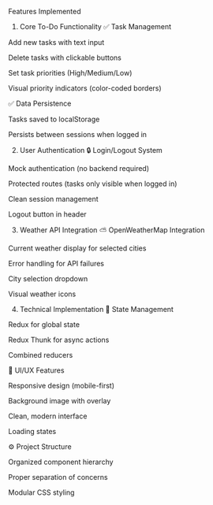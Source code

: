 Features Implemented
1. Core To-Do Functionality
✅ Task Management

Add new tasks with text input

Delete tasks with clickable buttons

Set task priorities (High/Medium/Low)

Visual priority indicators (color-coded borders)

✅ Data Persistence

Tasks saved to localStorage

Persists between sessions when logged in

2. User Authentication
🔒 Login/Logout System

Mock authentication (no backend required)

Protected routes (tasks only visible when logged in)

Clean session management

Logout button in header

3. Weather API Integration
⛅ OpenWeatherMap Integration

Current weather display for selected cities

Error handling for API failures

City selection dropdown

Visual weather icons

4. Technical Implementation
🧠 State Management

Redux for global state

Redux Thunk for async actions

Combined reducers

🎨 UI/UX Features

Responsive design (mobile-first)

Background image with overlay

Clean, modern interface

Loading states

⚙️ Project Structure

Organized component hierarchy

Proper separation of concerns

Modular CSS styling
